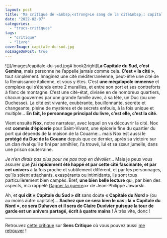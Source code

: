 ```yaml
---
layout: post
title: 'Ma critique de «&nbsp;<strong>Le sang de la cité&nbsp;: capitale du Sud</strong>&nbsp;» de <em>Guillaume Chamanadjian</em>'
date: "2022-02-07"
categories: 
  - "trucs-critiques"
tags: 
  - "critique"
  - "livre"
coverImage: capitale-du-sud.jpg
noImageOnPost: true
---
```


![](/images/capitale-du-sud.jpg# book2right)**La Capitale du Sud, c’est Gemina**, mais personne ne l’appelle jamais comme cela. **C’est «&nbsp;la cité&nbsp;»**, tout simplement. Imaginez une cité méditerranéenne, peut-être une cité de la Renaissance italienne, et vous y êtes. C’est **une mégalopole immense** et complexe qui s’étends entre 2&nbsp;murailles, et entre son port et ses contreforts à flanc de montagne. C’est une cité-état, divisée en de nombreux quartiers, chacun gouvernés par une grande famille avec, à sa tête, un Duc (ou une Duchesse). La cité est vivante, exubérante, bouillonnante, secrète et changeante, pleine de mystères et de secrets enfouis, à la fois unique et multiple… **En fait, le personnage principal du livre, c’est elle, c’est la cité.**
 
Vient ensuite **Nox**, notre narrateur, avec lequel on va découvrir la cité. Nox est **commis d’épicerie** pour Saint-Vivant, une épicerie fine du quartier du port qui dépends de la maison de la Couarne… mais Nox est aussi le **protégé du Duc de la Couane** depuis que ce dernier, après sa victoire sur un clan rival qu’il a fini par annihiler, l'a trouvé, lui et sa sœur jumelle, dans une prison souterraine.
 
*Je n’en dirais pas plus pour ne pas trop en dévoiler*… Mais je peux vous assurer que **j’ai rapidement été happé et par cette cité fascinante, et par cet univers** à la fois proche et subtilement différent, et par les personnages, qu’ils soient attachants, exaspérants ou intimidants, ils sont tous particulièrement bien campés. Bref, **une bien belle lecture** qui, par bien des aspects, m’a rappelé <a href="/2017/03/ma-critique-de-gagner-la-guerre-de-jean-philippe-jaworski/">Gagner la guerre</a>a> de Jean-Philippe Jawarski.
 
Ah, et **qui dit «&nbsp;Capitale du Sud&nbsp;» dit** sans doute **«&nbsp;Capitale du Nord&nbsp;»** (ou au moins autre capitale)…  **Sachez que ce sera bien le cas&nbsp;: la « Capitale du Nord », ce sera Duhaven et il sera de Claire Duvivier puisque la tour de garde est un univers partagé, écrit à quatre mains&nbsp;!** À très vite, donc&nbsp;!
 
* * *

Retrouvez [cette critique](https://www.senscritique.com/livre/le_sang_de_la_cite/critique/264548104) sur **Sens Critique** où vous pouvez aussi [me retrouver](http://www.senscritique.com/Arnaud_Malon) !
